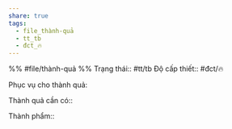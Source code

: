 ```yaml
---
share: true
tags:
  - file_thành-quả
  - tt_tb
  - đct_🔥
---
```


%%
#file/thành-quả
%%
Trạng thái:: #tt/tb
Độ cấp thiết:: #đct/🔥

Phục vụ cho thành quả:

Thành quả cần có:: 

Thành phẩm::
